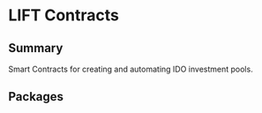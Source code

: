 # LIFT Contracts

## Summary

Smart Contracts for creating and automating IDO investment pools.

## Packages